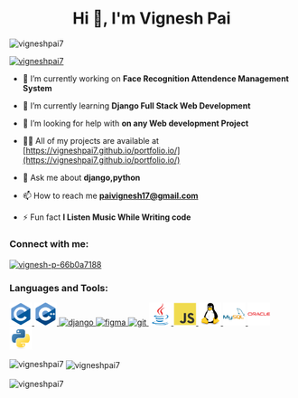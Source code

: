 <h1 align="center">Hi 👋, I'm Vignesh Pai</h1>

<p align="left"> <img src="https://komarev.com/ghpvc/?username=vigneshpai7&label=Profile%20views&color=0e75b6&style=flat" alt="vigneshpai7" /> </p>

<p align="left"> <a href="https://github.com/ryo-ma/github-profile-trophy"><img src="https://github-profile-trophy.vercel.app/?username=vigneshpai7" alt="vigneshpai7" /></a> </p>

- 🔭 I’m currently working on **Face Recognition Attendence Management System**

- 🌱 I’m currently learning **Django Full Stack Web Development**

- 🤝 I’m looking for help with **on any Web development Project**

- 👨‍💻 All of my projects are available at [https://vigneshpai7.github.io/portfolio.io/](https://vigneshpai7.github.io/portfolio.io/)

- 💬 Ask me about **django,python**

- 📫 How to reach me **paivignesh17@gmail.com**

- ⚡ Fun fact **I Listen Music While Writing code**

<h3 align="left">Connect with me:</h3>
<p align="left">
<a href="https://linkedin.com/in/vignesh-p-66b0a7188" target="blank"><img align="center" src="https://raw.githubusercontent.com/rahuldkjain/github-profile-readme-generator/master/src/images/icons/Social/linked-in-alt.svg" alt="vignesh-p-66b0a7188" height="30" width="40" /></a>
</p>

<h3 align="left">Languages and Tools:</h3>
<p align="left"> <a href="https://www.cprogramming.com/" target="_blank" rel="noreferrer"> <img src="https://raw.githubusercontent.com/devicons/devicon/master/icons/c/c-original.svg" alt="c" width="40" height="40"/> </a> <a href="https://www.w3schools.com/cpp/" target="_blank" rel="noreferrer"> <img src="https://raw.githubusercontent.com/devicons/devicon/master/icons/cplusplus/cplusplus-original.svg" alt="cplusplus" width="40" height="40"/> </a> <a href="https://www.djangoproject.com/" target="_blank" rel="noreferrer"> <img src="https://cdn.worldvectorlogo.com/logos/django.svg" alt="django" width="40" height="40"/> </a> <a href="https://www.figma.com/" target="_blank" rel="noreferrer"> <img src="https://www.vectorlogo.zone/logos/figma/figma-icon.svg" alt="figma" width="40" height="40"/> </a> <a href="https://git-scm.com/" target="_blank" rel="noreferrer"> <img src="https://www.vectorlogo.zone/logos/git-scm/git-scm-icon.svg" alt="git" width="40" height="40"/> </a> <a href="https://www.java.com" target="_blank" rel="noreferrer"> <img src="https://raw.githubusercontent.com/devicons/devicon/master/icons/java/java-original.svg" alt="java" width="40" height="40"/> </a> <a href="https://developer.mozilla.org/en-US/docs/Web/JavaScript" target="_blank" rel="noreferrer"> <img src="https://raw.githubusercontent.com/devicons/devicon/master/icons/javascript/javascript-original.svg" alt="javascript" width="40" height="40"/> </a> <a href="https://www.linux.org/" target="_blank" rel="noreferrer"> <img src="https://raw.githubusercontent.com/devicons/devicon/master/icons/linux/linux-original.svg" alt="linux" width="40" height="40"/> </a> <a href="https://www.mysql.com/" target="_blank" rel="noreferrer"> <img src="https://raw.githubusercontent.com/devicons/devicon/master/icons/mysql/mysql-original-wordmark.svg" alt="mysql" width="40" height="40"/> </a> <a href="https://www.oracle.com/" target="_blank" rel="noreferrer"> <img src="https://raw.githubusercontent.com/devicons/devicon/master/icons/oracle/oracle-original.svg" alt="oracle" width="40" height="40"/> </a> <a href="https://www.python.org" target="_blank" rel="noreferrer"> <img src="https://raw.githubusercontent.com/devicons/devicon/master/icons/python/python-original.svg" alt="python" width="40" height="40"/> </a> </p>

<p><img align="left" src="https://github-readme-stats.vercel.app/api/top-langs?username=vigneshpai7&show_icons=true&locale=en&layout=compact" alt="vigneshpai7" /></p>

<p>&nbsp;<img align="center" src="https://github-readme-stats.vercel.app/api?username=vigneshpai7&show_icons=true&locale=en" alt="vigneshpai7" /></p>

<p><img align="center" src="https://github-readme-streak-stats.herokuapp.com/?user=vigneshpai7&" alt="vigneshpai7" /></p>
